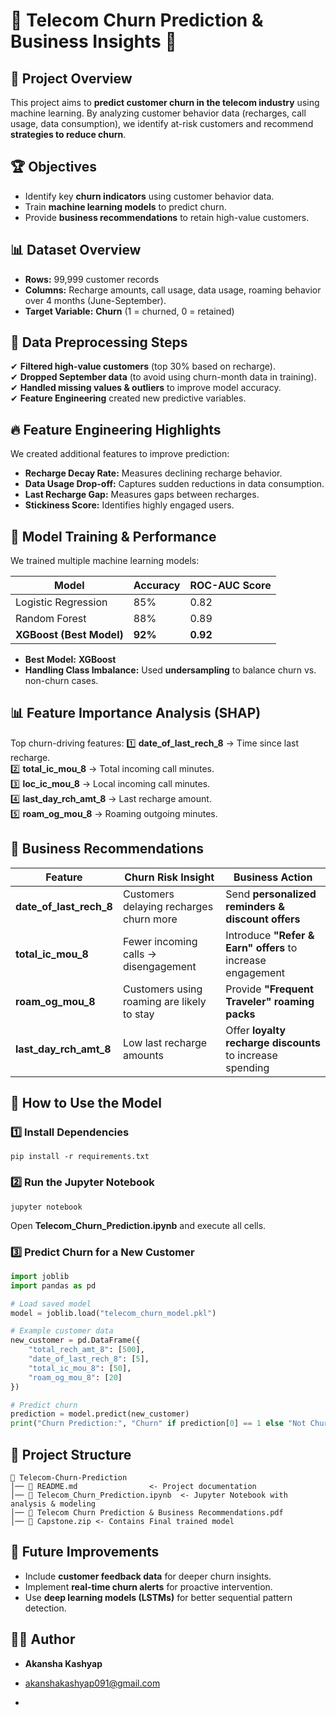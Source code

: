 # 📡 Telecom Churn Prediction & Business Insights 🚀

## 📌 Project Overview

This project aims to **predict customer churn in the telecom industry** using machine learning. By analyzing customer behavior data (recharges, call usage, data consumption), we identify at-risk customers and recommend **strategies to reduce churn**.

## 🏆 Objectives

- Identify key **churn indicators** using customer behavior data.
- Train **machine learning models** to predict churn.
- Provide **business recommendations** to retain high-value customers.

## 📊 Dataset Overview

- **Rows:** 99,999 customer records
- **Columns:** Recharge amounts, call usage, data usage, roaming behavior over 4 months (June-September).
- **Target Variable:** **Churn** (1 = churned, 0 = retained)

## 🔎 Data Preprocessing Steps

✔ **Filtered high-value customers** (top 30% based on recharge).\
✔ **Dropped September data** (to avoid using churn-month data in training).\
✔ **Handled missing values & outliers** to improve model accuracy.\
✔ **Feature Engineering** created new predictive variables.

## 🔥 Feature Engineering Highlights

We created additional features to improve prediction:

- **Recharge Decay Rate:** Measures declining recharge behavior.
- **Data Usage Drop-off:** Captures sudden reductions in data consumption.
- **Last Recharge Gap:** Measures gaps between recharges.
- **Stickiness Score:** Identifies highly engaged users.

## 🤖 Model Training & Performance

We trained multiple machine learning models:

| Model                    | Accuracy | ROC-AUC Score |
| ------------------------ | -------- | ------------- |
| Logistic Regression      | 85%      | 0.82          |
| Random Forest            | 88%      | 0.89          |
| **XGBoost (Best Model)** | **92%**  | **0.92**      |

- **Best Model:** **XGBoost**
- **Handling Class Imbalance:** Used **undersampling** to balance churn vs. non-churn cases.

## 📊 Feature Importance Analysis (SHAP)

Top churn-driving features:
1️⃣ **date\_of\_last\_rech\_8** → Time since last recharge.\
2️⃣ **total\_ic\_mou\_8** → Total incoming call minutes.\
3️⃣ **loc\_ic\_mou\_8** → Local incoming call minutes.\
4️⃣ **last\_day\_rch\_amt\_8** → Last recharge amount.\
5️⃣ **roam\_og\_mou\_8** → Roaming outgoing minutes.

## 📌 Business Recommendations

| Feature                     | Churn Risk Insight                         | Business Action                                            |
| --------------------------- | ------------------------------------------ | ---------------------------------------------------------- |
| **date\_of\_last\_rech\_8** | Customers delaying recharges churn more    | Send **personalized reminders & discount offers**          |
| **total\_ic\_mou\_8**       | Fewer incoming calls → disengagement       | Introduce **"Refer & Earn" offers** to increase engagement |
| **roam\_og\_mou\_8**        | Customers using roaming are likely to stay | Provide **"Frequent Traveler" roaming packs**              |
| **last\_day\_rch\_amt\_8**  | Low last recharge amounts                  | Offer **loyalty recharge discounts** to increase spending  |

## 🚀 How to Use the Model

### 1️⃣ Install Dependencies

```
pip install -r requirements.txt
```

### 2️⃣ Run the Jupyter Notebook

```
jupyter notebook
```

Open **Telecom\_Churn\_Prediction.ipynb** and execute all cells.

### 3️⃣ Predict Churn for a New Customer

```python
import joblib
import pandas as pd

# Load saved model
model = joblib.load("telecom_churn_model.pkl")

# Example customer data
new_customer = pd.DataFrame({
    "total_rech_amt_8": [500],
    "date_of_last_rech_8": [5],
    "total_ic_mou_8": [50],
    "roam_og_mou_8": [20]
})

# Predict churn
prediction = model.predict(new_customer)
print("Churn Prediction:", "Churn" if prediction[0] == 1 else "Not Churn")
```

## 📁 Project Structure

```
📂 Telecom-Churn-Prediction
│── 📄 README.md                <- Project documentation
│── 📄 Telecom_Churn_Prediction.ipynb  <- Jupyter Notebook with analysis & modeling
│── 📄 Telecom Churn Prediction & Business Recommendations.pdf
│── 📄 Capstone.zip <- Contains Final trained model
```

## 🎯 Future Improvements

- Include **customer feedback data** for deeper churn insights.
- Implement **real-time churn alerts** for proactive intervention.
- Use **deep learning models (LSTMs)** for better sequential pattern detection.

## 👨‍💻 Author

- **Akansha Kashyap**
- akanshakashyap091@gmail.com

- 
